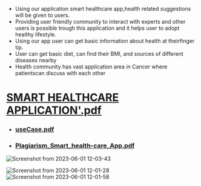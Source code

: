 
- Using our application smart healthcare app,health related suggestions will be given to users. 
- Providing user friendly community to interact with experts and other users is possible trough this application and it
helps user to adopt healthy lifestyle.
- Using our app user can get basic information about health at theirfinger tip.
- User can get basic diet, can find their BMI, and sources of different
diseases nearby
- Health community has vast application area in Cancer where patientscan discuss
with each other
# [SMART HEALTHCARE APPLICATION'.pdf](https://github.com/gauravsuryvanshi06/Health-Care-Application/files/11621696/SMART.HEALTHCARE.APPLICATION.pdf)

- ### [useCase.pdf](https://github.com/gauravsuryvanshi06/Health-Care-Application/files/11621697/useCase.pdf)
- ### [Plagiarism_Smart_health-care_App.pdf](https://github.com/gauravsuryvanshi06/Health-Care-Application/files/11621698/Plagiarism_Smart_health-care_App.pdf)


![Screenshot from 2023-06-01 12-03-43](https://github.com/gauravsuryvanshi06/Health-Care-Application/assets/80798531/6b9a329b-dd69-40a0-8b82-907351ec1d15)


![Screenshot from 2023-06-01 12-01-28](https://github.com/gauravsuryvanshi06/Health-Care-Application/assets/80798531/aab2d3f0-31e8-40f0-8496-722c8eca4dac)
![Screenshot from 2023-06-01 12-01-58](https://github.com/gauravsuryvanshi06/Health-Care-Application/assets/80798531/5e29c563-c860-4d7f-9451-1dc5facc4591)
